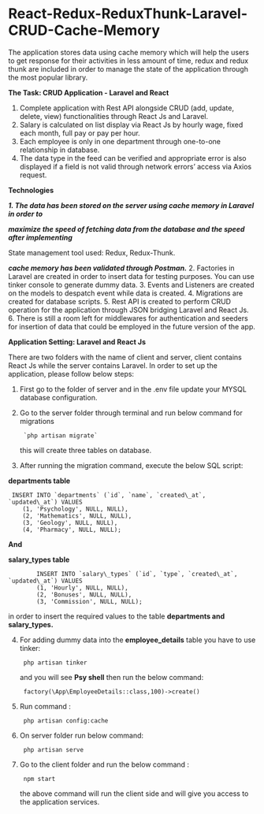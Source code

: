 # React-Redux-ReduxThunk-Laravel-CRUD-Cache-Memory
The application stores data using cache memory which will help the users to get response for their activities in less amount of time, redux and redux thunk are included in order to manage the state of the application through the most popular library.


**The Task: CRUD Application - Laravel and React**

1. Complete application with Rest API alongside CRUD (add, update, delete, view) functionalities through React Js and Laravel.
2. Salary is calculated on list display via React Js by hourly wage, fixed each month, full pay or pay per hour.
3. Each employee is only in one department through one-to-one relationship in database.
4. The data type in the feed can be verified and appropriate error is also displayed if a field is not valid through network errors’ access via Axios request.

**Technologies**

***1. The data has been stored on the server using cache memory in Laravel in order to***

***maximize the speed of fetching data from the database and the speed after implementing***

State management tool used: Redux, Redux-Thunk. 

***cache memory has been validated through Postman.***
2. Factories in Laravel are created in order to insert data for testing purposes. You can use tinker console to generate dummy data.
3. Events and Listeners are created on the models to despatch event while data is created.
4. Migrations are created for database scripts.
5. Rest API is created to perform CRUD operation for the application through JSON bridging Laravel and React Js.
6. There is still a room left for middlewares for authentication and seeders for insertion of data that could be employed in the future version of the app.

**Application Setting: Laravel and React Js**

There are two folders with the name of client and server, client contains React Js while the server contains Laravel. In order to set up the application, please follow below steps:

1. First go to the folder of server and in the .env file update your MYSQL database configuration.

2. Go to the server folder through terminal and run below command for migrations

        `php artisan migrate`

      this will create three tables on database.

3. After running the migration command, execute the below SQL script:

**departments table**

     INSERT INTO `departments` (`id`, `name`, `created\_at`, `updated\_at`) VALUES
        (1, 'Psychology', NULL, NULL),
        (2, 'Mathematics', NULL, NULL),
        (3, 'Geology', NULL, NULL),
        (4, 'Pharmacy', NULL, NULL);

**And**





**salary\_types table**

            INSERT INTO `salary\_types` (`id`, `type`, `created\_at`, `updated\_at`) VALUES
            (1, 'Hourly', NULL, NULL),
            (2, 'Bonuses', NULL, NULL),
            (3, 'Commission', NULL, NULL);

in order to insert the required values to the table **departments and salary_types.**

4. For adding dummy data into the **employee\_details** table you have to use tinker:

        php artisan tinker 
     and you will see **Psy shell** then run the below command:

        factory(\App\EmployeeDetails::class,100)->create()

5. Run command :    
    
        php artisan config:cache

6. On server folder run below command:

        php artisan serve

7. Go to the client folder and run the below command :

        npm start

     the above command will run the client side and will give you access to the application services.
